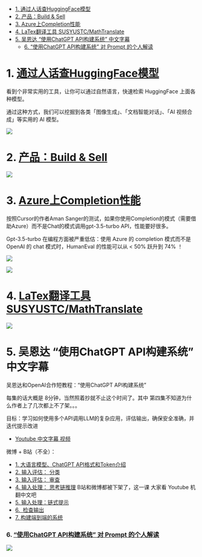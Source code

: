 - [1. 通过人话查HuggingFace模型](#1-通过人话查huggingface模型)
- [2. 产品：Build \& Sell](#2-产品build--sell)
- [3. Azure上Completion性能](#3-azure上completion性能)
- [4. LaTex翻译工具 SUSYUSTC/MathTranslate](#4-latex翻译工具-susyustcmathtranslate)
- [5. 吴恩达 “使用ChatGPT API构建系统” 中文字幕](#5-吴恩达-使用chatgpt-api构建系统-中文字幕)
    - [6. “使用ChatGPT API构建系统” 对 Prompt 的个人解读](#6-使用chatgpt-api构建系统-对-prompt-的个人解读)

# 1. [通过人话查HuggingFace模型](https://weibo.com/5722964389/N2XXqnYhj)

看到个非常实用的工具，让你可以通过自然语言，快速检索 HuggingFace 上面各种模型。

通过这种方式，我们可以挖掘到各类「图像生成」、「文档智能对话」、「AI 视频合成」等实用的 AI 模型。

![](../../images/20230605121249.png)

# 2. [产品：Build & Sell]()

![](../../images/20230605121810.png)

# 3. [Azure上Completion性能](https://weibo.com/1402400261/N3sQOw7eE)

按照Cursor的作者Aman Sanger的测试，如果你使用Completion的模式（需要借助Azure）而不是Chat的模式调用gpt-3.5-turbo API，性能要好很多。

Gpt-3.5-turbo 在编程方面被严重低估：使用 Azure 的 completion 模式而不是 OpenAI 的 chat 模式时，HumanEval 的性能可以从 < 50% 跃升到 74% ！

![](./../../images/20230605121908.png)

![](../../images/20230605122455.png)

# 4. [LaTex翻译工具 SUSYUSTC/MathTranslate](https://weibo.com/1727858283/N2PX5uluz)

![](./../../images/20230605122148.png)

# 5. 吴恩达 “使用ChatGPT API构建系统” 中文字幕

吴恩达和OpenAI合作短教程：“使用ChatGPT API构建系统”

每集的话大概是 8分钟，当然照着抄就不止这个时间了。其中 第四集不知道为什么作者上了几次都上不了架。。。

目标：学习如何使用多个API调用LLM的复杂应用，评估输出，确保安全准确，并迭代提示改进

+ [Youtube 中文字幕 视频](www.youtube.com/watch?v=1SZOGp1D17E&list=PLiuLMb-dLdWKjX8ib9PhlCIx1jKMNxMpy)

微博 + B站（不全）：

+ [1. 大语言模型、ChatGPT API格式和Token介绍](https://weibo.com/1727858283/N3hq1wTMo)
+ [2. 输入评估： 分类](https://weibo.com/1727858283/4907829981088535)
+ [3. 输入评估： 审查](https://weibo.com/1727858283/N3k55yYKo)
+ [4. 输入处理： 思考链推理](https://weibo.com/1727858283/N3mfNCNuV) B站和微博都被下架了，这一课 大家看 Youtube 机翻中文吧
+ [5. 输入处理：链式提示](https://weibo.com/1727858283/N3q8Ls3BK)
+ [6.  检查输出](https://weibo.com/1727858283/N3vZHrQTd)
+ [7. 构建端到端的系统](https://weibo.com/1727858283/N3wyTFnWT)

### 6. [“使用ChatGPT API构建系统” 对 Prompt 的个人解读](https://www.zhihu.com/question/593938418)

![](./../../images/20230605122751.jpg)